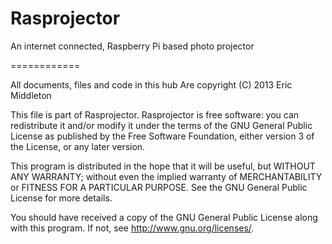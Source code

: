 Rasprojector
============

An internet connected, Raspberry Pi based photo projector

============

All documents, files and code in this hub Are copyright (C) 2013 Eric Middleton

This file is part of Rasprojector. Rasprojector is free software: you can redistribute it and/or modify it under the terms of the GNU General Public License as published by the Free Software Foundation, either version 3 of the License, or any later version.

This program is distributed in the hope that it will be useful, but WITHOUT ANY WARRANTY; without even the implied warranty of MERCHANTABILITY or FITNESS FOR A PARTICULAR PURPOSE. See the GNU General Public License for more details.

You should have received a copy of the GNU General Public License along with this program. If not, see http://www.gnu.org/licenses/.

